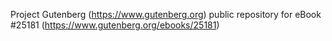 Project Gutenberg (https://www.gutenberg.org) public repository for eBook #25181 (https://www.gutenberg.org/ebooks/25181)

